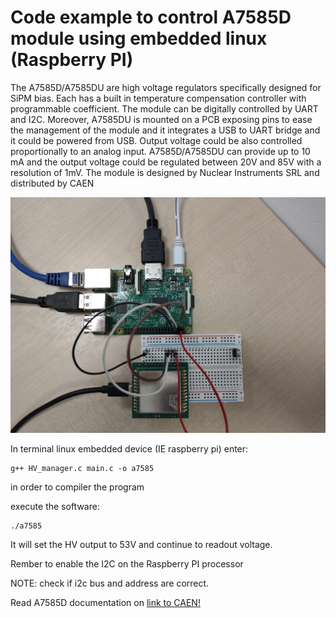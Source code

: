 
# Code example to control A7585D module using embedded linux (Raspberry PI)

The A7585D/A7585DU are high voltage regulators specifically designed for SiPM bias. Each has a built in temperature compensation controller with programmable coefficient. The module can be digitally controlled by UART and I2C. Moreover, A7585DU is mounted on a PCB exposing pins to ease the management of the module and it integrates a USB to UART bridge and it could be powered from USB. Output voltage could be also controlled proportionally to an analog input.
A7585D/A7585DU can provide up to 10 mA and the output voltage could be regulated between 20V and 85V with a resolution of 1mV. 
The module is designed by Nuclear Instruments SRL and distributed by CAEN

![Image of A7585D connected to the Raspberry PI](https://github.com/NuclearInstruments/a7585d_linux_code/blob/main/docs/a7585d_rpi.jpg)

In terminal linux embedded device (IE raspberry pi) enter:
```
g++ HV_manager.c main.c -o a7585
```
in order to compiler the program

execute the software:
```
./a7585
```
It will set the HV output to 53V and continue to readout voltage.


Rember to enable the I2C on the Raspberry PI processor

NOTE: check if i2c bus and address are correct.



Read A7585D documentation on [link to CAEN!](https://www.caen.it/products/a7585/)